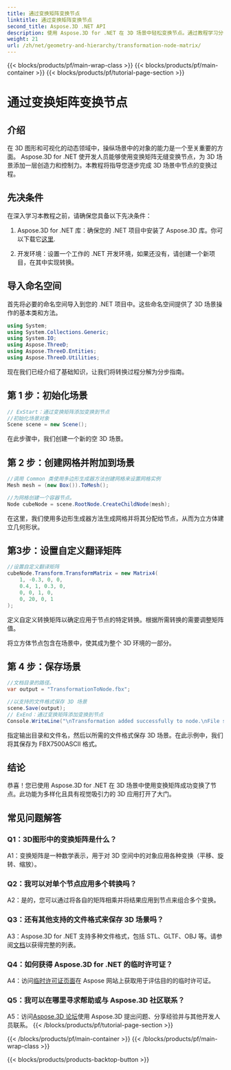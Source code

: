 ```yaml
---
title: 通过变换矩阵变换节点
linktitle: 通过变换矩阵变换节点
second_title: Aspose.3D .NET API
description: 使用 Aspose.3D for .NET 在 3D 场景中轻松变换节点。通过教程学习分步节点转换。
weight: 21
url: /zh/net/geometry-and-hierarchy/transformation-node-matrix/
---
```


{{< blocks/products/pf/main-wrap-class >}}
{{< blocks/products/pf/main-container >}}
{{< blocks/products/pf/tutorial-page-section >}}

# 通过变换矩阵变换节点

## 介绍

在 3D 图形和可视化的动态领域中，操纵场景中的对象的能力是一个至关重要的方面。 Aspose.3D for .NET 使开发人员能够使用变换矩阵无缝变换节点，为 3D 场景添加一层创造力和控制力。本教程将指导您逐步完成 3D 场景中节点的变换过程。

## 先决条件

在深入学习本教程之前，请确保您具备以下先决条件：

1.  Aspose.3D for .NET 库：确保您的 .NET 项目中安装了 Aspose.3D 库。你可以下载它[这里](https://releases.aspose.com/3d/net/).

2. 开发环境：设置一个工作的 .NET 开发环境，如果还没有，请创建一个新项目，在其中实现转换。

## 导入命名空间

首先将必要的命名空间导入到您的 .NET 项目中。这些命名空间提供了 3D 场景操作的基本类和方法。

```csharp
using System;
using System.Collections.Generic;
using System.IO;
using Aspose.ThreeD;
using Aspose.ThreeD.Entities;
using Aspose.ThreeD.Utilities;
```

现在我们已经介绍了基础知识，让我们将转换过程分解为分步指南。

## 第 1 步：初始化场景

```csharp
// ExStart：通过变换矩阵添加变换到节点
//初始化场景对象
Scene scene = new Scene();

```

在此步骤中，我们创建一个新的空 3D 场景。

## 第 2 步：创建网格并附加到场景

```csharp
//调用 Common 类使用多边形生成器方法创建网格来设置网格实例
Mesh mesh = (new Box()).ToMesh();

//为网格创建一个容器节点。
Node cubeNode = scene.RootNode.CreateChildNode(mesh);
```

在这里，我们使用多边形生成器方法生成网格并将其分配给节点，从而为立方体建立几何形状。

## 第3步：设置自定义翻译矩阵

```csharp
//设置自定义翻译矩阵
cubeNode.Transform.TransformMatrix = new Matrix4(
    1, -0.3, 0, 0,
    0.4, 1, 0.3, 0,
    0, 0, 1, 0,
    0, 20, 0, 1
);        
```

定义自定义转换矩阵以确定应用于节点的特定转换。根据所需转换的需要调整矩阵值。

将立方体节点包含在场景中，使其成为整个 3D 环境的一部分。

## 第 4 步：保存场景

```csharp
//文档目录的路径。
var output = "TransformationToNode.fbx";

//以支持的文件格式保存 3D 场景
scene.Save(output);
// ExEnd：通过变换矩阵添加变换到节点
Console.WriteLine("\nTransformation added successfully to node.\nFile saved at " + output);
```

指定输出目录和文件名，然后以所需的文件格式保存 3D 场景。在此示例中，我们将其保存为 FBX7500ASCII 格式。

## 结论

恭喜！您已使用 Aspose.3D for .NET 在 3D 场景中使用变换矩阵成功变换了节点。此功能为多样化且具有视觉吸引力的 3D 应用打开了大门。

## 常见问题解答

### Q1：3D图形中的变换矩阵是什么？

A1：变换矩阵是一种数学表示，用于对 3D 空间中的对象应用各种变换（平移、旋转、缩放）。

### Q2：我可以对单个节点应用多个转换吗？

A2：是的，您可以通过将各自的矩阵相乘并将结果应用到节点来组合多个变换。

### Q3：还有其他支持的文件格式来保存 3D 场景吗？

 A3：Aspose.3D for .NET 支持多种文件格式，包括 STL、GLTF、OBJ 等。请参阅[文档](https://reference.aspose.com/3d/net/)以获得完整的列表。

### Q4：如何获得 Aspose.3D for .NET 的临时许可证？

 A4：访问[临时许可证页面](https://purchase.aspose.com/temporary-license/)在 Aspose 网站上获取用于评估目的的临时许可证。

### Q5：我可以在哪里寻求帮助或与 Aspose.3D 社区联系？

 A5：访问[Aspose.3D 论坛](https://forum.aspose.com/c/3d/18)使用 Aspose.3D 提出问题、分享经验并与其他开发人员联系。
{{< /blocks/products/pf/tutorial-page-section >}}

{{< /blocks/products/pf/main-container >}}
{{< /blocks/products/pf/main-wrap-class >}}

{{< blocks/products/products-backtop-button >}}
